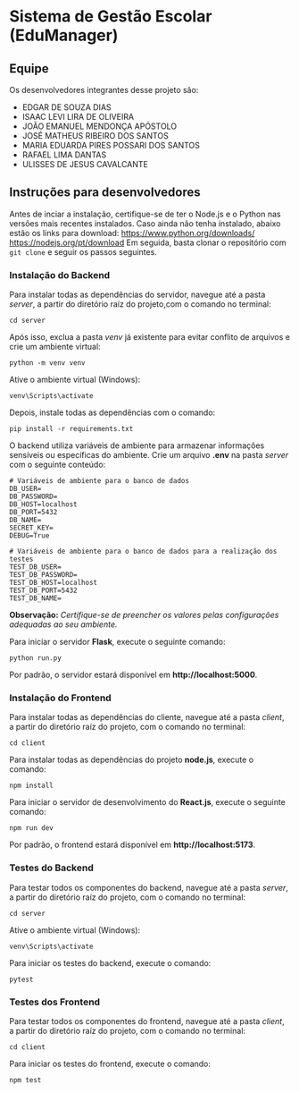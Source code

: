# Sistema de Gestão Escolar (EduManager)
## Equipe
Os desenvolvedores integrantes desse projeto são: 
- EDGAR DE SOUZA DIAS
- ISAAC LEVI LIRA DE OLIVEIRA
- JOÃO EMANUEL MENDONÇA APÓSTOLO
- JOSÉ MATHEUS RIBEIRO DOS SANTOS
- MARIA EDUARDA PIRES POSSARI DOS SANTOS
- RAFAEL LIMA DANTAS
- ULISSES DE JESUS CAVALCANTE

## Instruções para desenvolvedores

Antes de inciar a instalação, certifique-se de ter o Node.js e o Python nas versões mais recentes instalados. Caso ainda não tenha instalado, abaixo estão os links para download:
https://www.python.org/downloads/
https://nodejs.org/pt/download
Em seguida, basta clonar o repositório com `git clone` e seguir os passos seguintes.

### Instalação do Backend

Para instalar todas as dependências do servidor, navegue até a pasta *server*, a partir do diretório raíz do projeto,com o comando no terminal:
```
cd server
```
Após isso, exclua a pasta *venv* já existente para evitar conflito de arquivos e crie um ambiente virtual:
```
python -m venv venv
```
Ative o ambiente virtual (Windows):
```
venv\Scripts\activate
```
Depois, instale todas as dependências com o comando:
```
pip install -r requirements.txt
```
O backend utiliza variáveis de ambiente para armazenar informações sensíveis ou específicas do ambiente. Crie um arquivo **.env** na pasta *server* com o seguinte conteúdo:
```
# Variáveis de ambiente para o banco de dados
DB_USER=
DB_PASSWORD=
DB_HOST=localhost
DB_PORT=5432
DB_NAME=
SECRET_KEY=
DEBUG=True

# Variáveis de ambiente para o banco de dados para a realização dos testes
TEST_DB_USER=
TEST_DB_PASSWORD=
TEST_DB_HOST=localhost
TEST_DB_PORT=5432
TEST_DB_NAME=
```
**Observação:** *Certifique-se de preencher os valores pelas configurações adequadas ao seu ambiente.*

Para iniciar o servidor **Flask**, execute o seguinte comando:
```
python run.py
```
Por padrão, o servidor estará disponível em **http://localhost:5000**.

### Instalação do Frontend
Para instalar todas as dependências do cliente, navegue até a pasta *client*, a partir do diretório raíz do projeto, com o comando no terminal:
```
cd client
```
Para instalar todas as dependências do projeto **node.js**, execute o comando:
```
npm install
```
Para iniciar o servidor de desenvolvimento do **React.js**, execute o seguinte comando:
```
npm run dev
```
Por padrão, o frontend estará disponível em **http://localhost:5173**.

### Testes do Backend
Para testar todos os componentes do backend, navegue até a pasta *server*, a partir do diretório raíz do projeto, com o comando no terminal:
```
cd server
```
Ative o ambiente virtual (Windows):
```
venv\Scripts\activate
```
Para iniciar os testes do backend, execute o comando:
```
pytest
```

### Testes dos Frontend
Para testar todos os componentes do frontend, navegue até a pasta *client*, a partir do diretório raíz do projeto, com o comando no terminal:
```
cd client
```
Para iniciar os testes do frontend, execute o comando:
```
npm test
```




